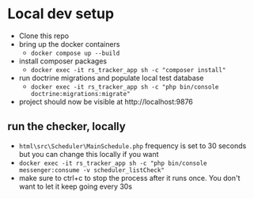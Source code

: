 
# Local dev setup

- Clone this repo
- bring up the docker containers
  - `docker compose up --build`
- install composer packages
  - `docker exec -it rs_tracker_app sh -c "composer install"`
- run doctrine migrations and populate local test database
  - `docker exec -it rs_tracker_app sh -c "php bin/console doctrine:migrations:migrate"`
- project should now be visible at http://localhost:9876
  

## run the checker, locally
- `html\src\Scheduler\MainSchedule.php` frequency is set to 30 seconds but you can change this locally if you want
- `docker exec -it rs_tracker_app sh -c "php bin/console messenger:consume -v scheduler_listCheck"`
- make sure to ctrl+c to stop the process after it runs once. You don't want to let it keep going every 30s